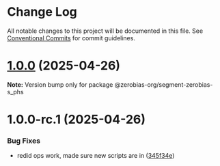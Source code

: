 # Change Log

All notable changes to this project will be documented in this file.
See [Conventional Commits](https://conventionalcommits.org) for commit guidelines.

# [1.0.0](https://github.com/zerobias-org/segment/compare/@zerobias-org/segment-zerobias-s_phs@1.0.0-rc.1...@zerobias-org/segment-zerobias-s_phs@1.0.0) (2025-04-26)

**Note:** Version bump only for package @zerobias-org/segment-zerobias-s_phs





# 1.0.0-rc.1 (2025-04-26)


### Bug Fixes

* redid ops work, made sure new scripts are in ([345f34e](https://github.com/zerobias-org/segment/commit/345f34ec926029dc141943b3e321676adb4a2888))
